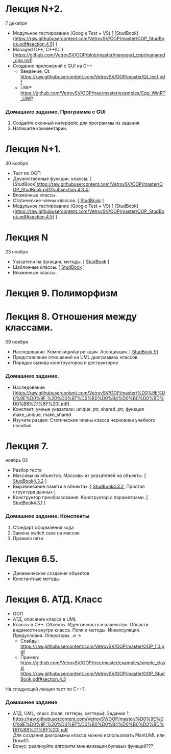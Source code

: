 # Лекция N+2.
7 декабря
- Модульное тестирование (Google Test + VS) [ [StudBook](https://raw.githubusercontent.com/VetrovSV/OOP/master/OOP_StudBook.pdf#section.4.5] ]
- Managed C++, C++\CLI [https://github.com/VetrovSV/OOP/blob/master/managed_cpp/managed_cpp.md]
- Создание приложений с GUI на C++
  - Введение, Qt: https://raw.githubusercontent.com/VetrovSV/OOP/master/Qt_lec1.pdf
  - UWP: https://github.com/VetrovSV/OOP/tree/master/examples/Cpp_WinRT_UWP
 

### Домашнее задание. Программа с GUI
1. Создайте оконный интерфейс для программы из задания.
2. Напишите комментарии.


# Лекция N+1.
30 ноября
- Тест по ООП
- Дружественные функции, классы. [ [StudBook]https://raw.githubusercontent.com/VetrovSV/OOP/master/OOP_StudBook.pdf#subsection.4.3.4]
- Вложенные классы.
- Статические члены классов. [ [StudBook](https://raw.githubusercontent.com/VetrovSV/OOP/master/OOP_StudBook.pdf#subsection.4.3.3) ]
- Модульное тестирование (Google Test + VS) [ [StudBook](https://raw.githubusercontent.com/VetrovSV/OOP/master/OOP_StudBook.pdf#section.4.5] ]

# Лекция N
23 ноября
- Указатели на функции, методы. [ [StudBook](https://raw.githubusercontent.com/VetrovSV/OOP/master/OOP_StudBook.pdf#subsection.2.2.3) ]
- Шаблонные классы. [ [StudBook](https://raw.githubusercontent.com/VetrovSV/OOP/master/OOP_StudBook.pdf#section.4.4) ]
- Вложенные классы.


# Лекция 9. Полиморфизм

  

# Лекция 8. Отношения между классами.
09 ноября
- Наследование. Композиция\агрегация. Ассоциация. [ [StudBook 5](https://raw.githubusercontent.com/VetrovSV/OOP/master/OOP_StudBook.pdf#chapter.5)]
- Представление отношений на UML диаграммах классов.
- Порядок вызова конструкторов и деструкторов

### Домашнее задание. 
- Наследование [https://raw.githubusercontent.com/VetrovSV/OOP/master/%D0%9E%D0%9E%D0%9F.%20%D0%97%D0%B0%D0%B4%D0%B0%D0%BD%D0%B8%D1%8F%20I.pdf]
- Конспект: умные указатели: unique_ptr, shared_ptr, функция make_unique, make_shared
- Изучите раздел: Статические члены класса черновика учебного пособия.

# Лекция 7. 
ноябрь 02
- Разбор теста
- Массивы из объектов. Массивы из указателей на объекты. [ [StudBook4.3.2](https://raw.githubusercontent.com/VetrovSV/OOP/master/OOP_StudBook.pdf#subsection.4.3.2) ]
- Выравнивание памяти в объектах. [ [StudBook4.3.2](https://raw.githubusercontent.com/VetrovSV/OOP/master/OOP_StudBook.pdf#subsection.4.3.2), Простая структура данных ]
- Конструктор преобразования. Конструктор с параметрами. [ [StudBook4.3.1](https://raw.githubusercontent.com/VetrovSV/OOP/master/OOP_StudBook.pdf#subsection.4.3.1) ]


### Домашнее задание. Конспекты
1. Стандарт оформления кода
2. Замена switch case на массив
3. Правило пяти


# Лекция 6.5. 
- Динамическое создание объектов
- Константные методы
 

# Лекция 6. АТД. Класс
- ООП
- АТД, описание класса в UML
- Классы в С++. Объекты. Идентичность и равенство. Области видимости внутри класса. Поля и методы. Инкапсуляция. Предусловия. Операторы . и ->
  - Слайды: https://raw.githubusercontent.com/VetrovSV/OOP/master/OOP_1.0.pdf
  - Пример: https://github.com/VetrovSV/OOP/tree/master/examples/simple_class\
            https://raw.githubusercontent.com/VetrovSV/OOP/master/OOP_StudBook.pdf#section.4.3

На следующей лекции тест по С++?


### Домашнее задание
- АТД, UML, класс (поля, геттеры, сеттеры);
  Задание 1: https://raw.githubusercontent.com/VetrovSV/OOP/master/%D0%9E%D0%9E%D0%9F.%20%D0%97%D0%B0%D0%B4%D0%B0%D0%BD%D0%B8%D1%8F%20I.pdf \
  Для создания диаграммы класса можно использовать PlantUML или DrawIO.
- Бонус: реализуйте алгоритм минимизации булевых функций???

